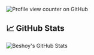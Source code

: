 
![Profile view counter on GitHub](https://komarev.com/ghpvc/?username=Macarious-GK)
## 📈 **GitHub Stats**
![Beshoy's GitHub Stats](https://github-readme-stats.vercel.app/api?username=Macarious-GK&show_icons=true&theme=radical)
